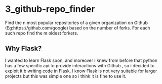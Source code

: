 <h1> 3_github-repo_finder </h1>  Find the n most popular repositories of a given organization on Github (Eg:https://github.com/google) based on the number of forks. For each such repo find the m oldest forkers.   <h2>Why Flask?</h2>  I wanted to learn Flask soon, and moreover i knew from before that python has a few specific api  to provide interactions with Github , so i decided to exploit it b writing code in Flask. I know Flask is not very suitable for larger projects but this was simple one so i think it is fine to use it.
